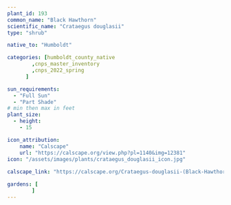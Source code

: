 ```yaml
---
plant_id: 193 
common_name: "Black Hawthorn"
scientific_name: "Crataegus douglasii"
type: "shrub"

native_to: "Humboldt"

categories: [humboldt_county_native
        ,cnps_master_inventory
        ,cnps_2022_spring
      ]

sun_requirements:
  - "Full Sun"
  - "Part Shade"
# min then max in feet
plant_size:
  - height: 
    - 15 

icon_attribution: 
    name: "Calscape"
    url: "https://calscape.org/view.php?pl=1140&img=12381"
icon: "/assets/images/plants/crataegus_douglasii_icon.jpg"
 
calscape_link: "https://calscape.org/Crataegus-douglasii-(Black-Hawthorn)"

gardens: [
        ]
---
```








